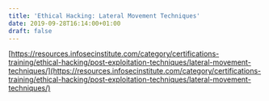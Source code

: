 ```yaml
---
title: 'Ethical Hacking: Lateral Movement Techniques'
date: 2019-09-28T16:14:00+01:00
draft: false
---
```


[https://resources.infosecinstitute.com/category/certifications-training/ethical-hacking/post-exploitation-techniques/lateral-movement-techniques/](https://resources.infosecinstitute.com/category/certifications-training/ethical-hacking/post-exploitation-techniques/lateral-movement-techniques/)